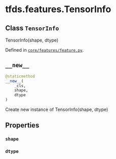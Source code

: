 <div itemscope itemtype="http://developers.google.com/ReferenceObject">
<meta itemprop="name" content="tfds.features.TensorInfo" />
<meta itemprop="path" content="Stable" />
<meta itemprop="property" content="shape"/>
<meta itemprop="property" content="dtype"/>
<meta itemprop="property" content="__new__"/>
</div>

# tfds.features.TensorInfo

## Class `TensorInfo`

TensorInfo(shape, dtype)

Defined in [`core/features/feature.py`](https://github.com/tensorflow/datasets/tree/master/tensorflow_datasets/core/features/feature.py).

<!-- Placeholder for "Used in" -->


<h2 id="__new__"><code>__new__</code></h2>

``` python
@staticmethod
__new__(
    _cls,
    shape,
    dtype
)
```

Create new instance of TensorInfo(shape, dtype)



## Properties

<h3 id="shape"><code>shape</code></h3>



<h3 id="dtype"><code>dtype</code></h3>





